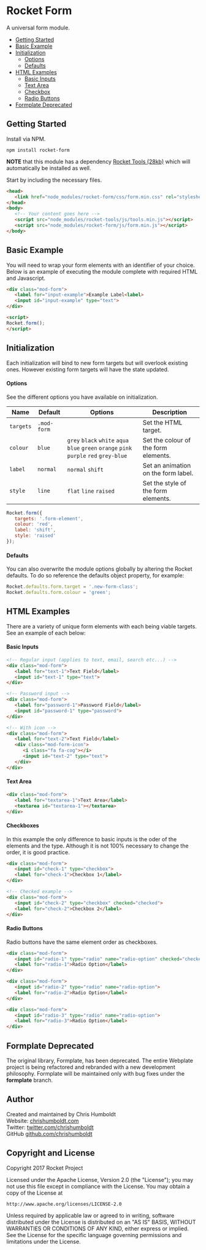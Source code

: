# Rocket Form
A universal form module.

* [Getting Started](#getting-started)
* [Basic Example](#basic-example)
* [Initialization](#initialization)
   * [Options](#options)
   * [Defaults](#defaults)
* [HTML Examples](#html-examples)
   * [Basic Inputs](#basic-inputs)
   * [Text Area](#text-area)
   * [Checkbox](#checkbox)
   * [Radio Buttons](#radio-buttons)
* [Formplate Deprecated](#formplate-deprecated)

## Getting Started
Install via NPM.

```
npm install rocket-form
```

**NOTE** that this module has a dependency [Rocket Tools (28kb)](https://github.com/chrishumboldt/Rocket-Tools) which will automatically be installed as well.

Start by including the necessary files.

```html
<head>
   <link href="node_modules/rocket-form/css/form.min.css" rel="stylesheet" type="text/css">
</head>
<body>
   <!-- Your content goes here -->
   <script src="node_modules/rocket-tools/js/tools.min.js"></script>
   <script src="node_modules/rocket-form/js/form.min.js"></script>
</body>
```

## Basic Example
You will need to wrap your form elements with an identifier of your choice. Below is an example of executing the module complete with required HTML and Javascript.

```html
<div class="mod-form">
   <label for="input-example">Example Label<label>
   <input id="input-example" type="text">
</div>

<script>
Rocket.form();
</script>
```

## Initialization
Each initialization will bind to new form targets but will overlook existing ones. However existing form targets will have the state updated.

#### Options
See the different options you have available on initialization.

Name | Default | Options | Description
---- | ---- | ---- | ----
`targets` | `.mod-form` | | Set the HTML target.
`colour` | `blue` | `grey` `black` `white` `aqua` `blue` `green` `orange` `pink` `purple` `red` `grey-blue` | Set the colour of the form elements.
`label` | `normal` | `normal` `shift` | Set an animation on the form label.
`style` | `line` | `flat` `line` `raised` | Set the style of the form elements.

```javascript
Rocket.form({
   targets: '.form-element',
   colour: 'red',
   label: 'shift',
   style: 'raised'
});
```

#### Defaults
You can also overwrite the module options globally by altering the Rocket defaults. To do so reference the defaults object property, for example:

```javascript
Rocket.defaults.form.target = '.new-form-class';
Rocket.defaults.form.colour = 'green';
```

## HTML Examples
There are a variety of unique form elements with each being viable targets.  See an example of each below:

#### Basic Inputs
```html
<!-- Regular input (applies to text, email, search etc...) -->
<div class="mod-form">
   <label for="text-1">Text Field</label>
   <input id="text-1" type="text">
</div>

<!-- Password input -->
<div class="mod-form">
   <label for="password-1">Password Field</label>
   <input id="password-1" type="password">
</div>

<!-- With icon -->
<div class="mod-form">
   <label for="text-2">Text Field</label>
   <div class="mod-form-icon">
      <i class="fa fa-cog"></i>
      <input id="text-2" type="text">
   </div>
</div>
```

#### Text Area
```html
<div class="mod-form">
   <label for="textarea-1">Text Area</label>
   <textarea id="textarea-1"></textarea>
</div>
```

#### Checkboxes
In this example the only difference to basic inputs is the oder of the elements and the type. Although it is not 100% necessary to change the order, it is good practice.

```html
<div class="mod-form">
   <input id="check-1" type="checkbox">
   <label for="check-1">Checkbox 1</label>
</div>

<!-- Checked example -->
<div class="mod-form">
   <input id="check-2" type="checkbox" checked="checked">
   <label for="check-2">Checkbox 2</label>
</div>
```

#### Radio Buttons
Radio buttons have the same element order as checkboxes.

```html
<div class="mod-form">
   <input id="radio-1" type="radio" name="radio-option" checked="checked">
   <label for="radio-1">Radio Option</label>
</div>

<div class="mod-form">
   <input id="radio-2" type="radio" name="radio-option">
   <label for="radio-2">Radio Option</label>
</div>

<div class="mod-form">
   <input id="radio-3" type="radio" name="radio-option">
   <label for="radio-3">Radio Option</label>
</div>
```

## Formplate Deprecated
The original library, Formplate, has been deprecated. The entire Webplate project is being refactored and rebranded with a new development philosophy. Formplate will be maintained only with bug fixes under the **formplate** branch.

## Author
Created and maintained by Chris Humboldt<br>
Website: <a href="http://chrishumboldt.com/">chrishumboldt.com</a><br>
Twitter: <a href="https://twitter.com/chrishumboldt">twitter.com/chrishumboldt</a><br>
GitHub <a href="https://github.com/chrishumboldt">github.com/chrishumboldt</a><br>

## Copyright and License
Copyright 2017 Rocket Project

Licensed under the Apache License, Version 2.0 (the "License");
you may not use this file except in compliance with the License.
You may obtain a copy of the License at

    http://www.apache.org/licenses/LICENSE-2.0

Unless required by applicable law or agreed to in writing, software
distributed under the License is distributed on an "AS IS" BASIS,
WITHOUT WARRANTIES OR CONDITIONS OF ANY KIND, either express or implied.
See the License for the specific language governing permissions and
limitations under the License.
